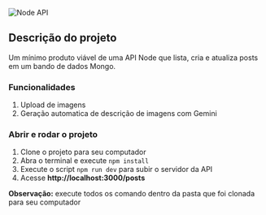 ![Node API](https://github.com/user-attachments/assets/268e0b26-40b1-4bb0-8e2f-d88879829747)

## Descrição do projeto

Um mínimo produto viável de uma API Node que lista, cria e atualiza posts em um bando de dados Mongo. 

### Funcionalidades

1. Upload de imagens
2. Geração automatica de descrição de imagens com Gemini

### Abrir e rodar o projeto
 
 1. Clone o projeto para seu computador
 2. Abra o terminal e execute `npm install`
 4. Execute o script `npm run dev` para subir o servidor da API
 5. Acesse **http://localhost:3000/posts**

**Observação:** execute todos os comando dentro da pasta que foi clonada para seu computador
